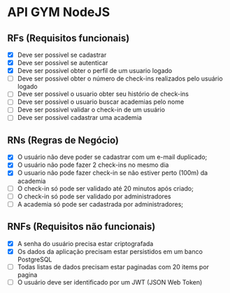 # API GYM NodeJS

## RFs (Requisitos funcionais)
- [x] Deve ser possivel se cadastrar
- [x] Deve ser possivel se autenticar
- [x] Deve ser possivel obter o perfil de um usuario logado
- [ ] Deve ser possivel obter o número de check-ins realizados pelo usuário logado
- [ ] Deve ser possivel o usuario obter seu histório de check-ins
- [ ] Deve ser possivel o usuario buscar academias pelo nome
- [ ] Deve ser possivel validar o check-in de um usuário
- [ ] Deve ser possivel cadastrar uma academia

## RNs (Regras de Negócio)

- [x] O usuário não deve poder se cadastrar com um e-mail duplicado;
- [x] O usuário não pode fazer 2 check-ins no mesmo dia
- [x] O usuario não pode fazer check-in se não estiver perto (100m) da academia
- [ ] O check-in só pode ser validado até 20 minutos após criado;
- [ ] O check-in só pode ser validado por administradores
- [ ] A academia só pode ser cadastrada por administradores;

## RNFs (Requisitos não funcionais)

- [x] A senha do usuário precisa estar criptografada
- [x] Os dados da aplicação precisam estar persistidos em um banco PostgreSQL
- [ ] Todas listas de dados precisam estar paginadas com 20 items por pagina
- [ ] O usuário deve ser identificado por um JWT (JSON Web Token)
